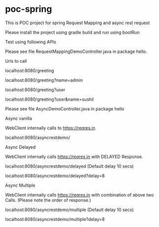 # poc-spring

This is POC project for spring Request Mapping and async rest request

Please install the project using gradle build and run using bootRun



Test using following APIs

Please see file RequestMappingDemoController.java in package hello.

Urls to call


localhost:8080/greeting

localhost:8080/greeting?name=admin

localhost:8080/greeting?user

localhost:8080/greeting?user&name=sushil





Please see file AsyncDemoController.java in package hello

Async vanilla

WebClient internally calls to https://reqres.in 

localhost:8080/asyncrestdemo/


Async Delayed

WebClient internally calls  https://reqres.in with DELAYED Response.

localhost:8080/asyncrestdemo/delayed (Default delay 10 secs)

localhost:8080/asyncrestdemo/delayed?delay=8


Async Multiple

WebClient internally calls  https://reqres.in with combination of above two Calls. (Please note the order of response.)

localhost:8080/asyncrestdemo/multiple (Default delay 10 secs)

localhost:8080/asyncrestdemo/multiple?delay=8


